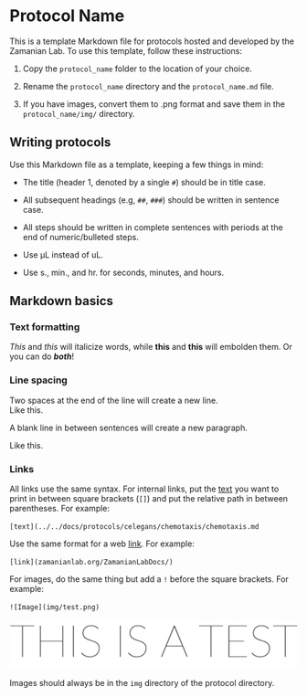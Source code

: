 # Protocol Name

This is a template Markdown file for protocols hosted and developed by the Zamanian Lab. To use this template, follow these instructions:

1. Copy the `protocol_name` folder to the location of your choice.

2. Rename the `protocol_name` directory and the `protocol_name.md` file.

3. If you have images, convert them to .png format and save them in the `protocol_name/img/` directory.

## Writing protocols

Use this Markdown file as a template, keeping a few things in mind:

- The title (header 1, denoted by a single `#`) should be in title case.

- All subsequent headings (e.g, `##`, `###`) should be written in sentence case.

- All steps should be written in complete sentences with periods at the end of numeric/bulleted steps.

- Use μL instead of uL.

- Use s., min., and hr. for seconds, minutes, and hours.

## Markdown basics

### Text formatting

*This* and _this_ will italicize words, while **this** and __this__ will embolden them. Or you can do ***both***!

### Line spacing

Two spaces at the end of the line will create a new line.   
Like this.

A blank line in between sentences will create a new paragraph.

Like this.

### Links

All links use the same syntax. For internal links, put the [text](../../docs/protocols/celegans/chemotaxis/chemotaxis.md) you want to print in between square brackets (`[]`) and put the relative path in between parentheses. For example:

`[text](../../docs/protocols/celegans/chemotaxis/chemotaxis.md`

Use the same format for a web [link](zamanianlab.org/ZamanianLabDocs/). For example:

`[link](zamanianlab.org/ZamanianLabDocs/)`

For images, do the same thing but add a `!` before the square brackets. For example:

`![Image](img/test.png)`

![Image](img/test.png)

Images should always be in the `img` directory of the protocol directory.
